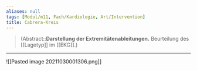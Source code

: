 ```yaml
---
aliases: null
tags: [Modul/m11, Fach/Kardiologie, Art/Intervention]
title: Cabrera-Kreis
---
```

> (Abstract::**Darstellung der Extremitätenableitungen.** Beurteilung des [[Lagetyp]] im [[EKG]].)

---
![[Pasted image 20211030001306.png]]